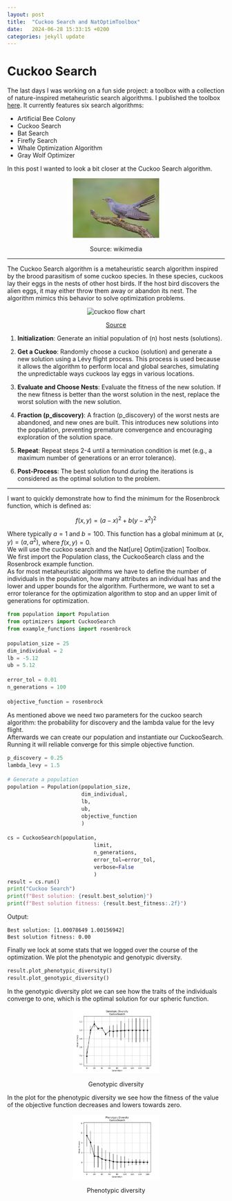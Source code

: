 ```yaml
---
layout: post
title:  "Cuckoo Search and NatOptimToolbox"
date:   2024-06-28 15:33:15 +0200
categories: jekyll update
---
```

# Cuckoo Search

The last days I was working on a fun side project: a toolbox with a collection of nature-inspired metaheuristic search algorithms. I published the toolbox [here](https://github.com/alext90/natureOptimToolbox/tree/main). It currently features six search algorithms:
- Artificial Bee Colony
- Cuckoo Search
- Bat Search
- Firefly Search
- Whale Optimization Algorithm
- Gray Wolf Optimizer

In this post I wanted to look a bit closer at the Cuckoo Search algorithm.  

<div style="text-align: center">
    <img src="../assets/img/cuckoo.jpg" alt="Cuckoo image" title="Cuckoo" width="200"/>
    <p>Source: wikimedia</p>
</div>

---

The Cuckoo Search algorithm is a metaheuristic search algorithm inspired by the brood parasitism of some cuckoo species. In these species, cuckoos lay their eggs in the nests of other host birds. If the host bird discovers the alien eggs, it may either throw them away or abandon its nest. The algorithm mimics this behavior to solve optimization problems. 

<div style="text-align: center">
    <img src="{{ '/assets/img/flow_chart_cuckoo.png' | relative_url }}" alt="cuckoo flow chart" title="Cuckoo Search" width="200"/>
    <p><a href="https://www.mdpi.com/2071-1050/11/22/6287">Source</a></p>
</div>

1. **Initialization**: Generate an initial population of (n) host nests (solutions).

2. **Get a Cuckoo**: Randomly choose a cuckoo (solution) and generate a new solution using a Lévy flight process. This process is used because it allows the algorithm to perform local and global searches, simulating the unpredictable ways cuckoos lay eggs in various locations.

3. **Evaluate and Choose Nests**: Evaluate the fitness of the new solution. If the new fitness is better than the worst solution in the nest, replace the worst solution with the new solution.

4. **Fraction (p_discovery)**: A fraction (p_discovery) of the worst nests are abandoned, and new ones are built. This introduces new solutions into the population, preventing premature convergence and encouraging exploration of the solution space.

5. **Repeat**: Repeat steps 2-4 until a termination condition is met (e.g., a maximum number of generations or an error tolerance).

6. **Post-Process**: The best solution found during the iterations is considered as the optimal solution to the problem.

---

I want to quickly demonstrate how to find the minimum for the Rosenbrock function, which is defined as:

$$f(x, y) = (a - x)^2 + b(y - x^2)^2$$

Where typically $a = 1$ and $b = 100$. This function has a global minimum at $(x, y) = (a, a^2)$, where $f(x, y) = 0$.  
We will use the cuckoo search and the Nat[ure] Optim[ization] Toolbox.  
We first import the Population class, the CuckooSearch class and the Rosenbrock example function.  
As for most metaheuristic algorithms we have to define the number of individuals in the population, how many attributes an individual has and the lower and upper bounds for the algorithm. Furthermore, we want to set a error tolerance for the optimization algorithm to stop and an upper limit of generations for optimization.


```python
from population import Population
from optimizers import CuckooSearch
from example_functions import rosenbrock

population_size = 25       
dim_individual = 2          
lb = -5.12                  
ub = 5.12                   

error_tol = 0.01             
n_generations = 100         

objective_function = rosenbrock
```

As mentioned above we need two parameters for the cuckoo search algorithm: the probability for discovery and the lambda value for the levy flight.  
Afterwards we can create our population and instantiate our CuckooSearch. Running it will reliable converge for this simple objective function.

```python
p_discovery = 0.25
lambda_levy = 1.5

# Generate a population
population = Population(population_size, 
                        dim_individual, 
                        lb, 
                        ub, 
                        objective_function
                        )

cs = CuckooSearch(population, 
                            limit, 
                            n_generations,
                            error_tol=error_tol,
                            verbose=False
                            )   
result = cs.run()
print("Cuckoo Search")
print(f"Best solution: {result.best_solution}")
print(f"Best solution fitness: {result.best_fitness:.2f}")
```

Output:  
```
Best solution: [1.00078649 1.00156942]
Best solution fitness: 0.00
```

Finally we lock at some stats that we logged over the course of the optimization. We plot the phenotypic and genotypic diversity.

```python
result.plot_phenotypic_diversity()
result.plot_genotypic_diversity()
```

In the genotypic diversity plot we can see how the traits of the individuals converge to one, which is the optimal solution for our spheric function.  

<div style="text-align: center">
  <img src="../assets/img/genotypic_diversity_cs.png" alt="genotypic_diversity" title="Genotypic Diversity" width="200"/>  
  <p>Genotypic diversity</p>
</div>

In the plot for the phenotypic diversity we see how the fitness of the value of the objective function decreases and lowers towards zero.  

<div style="text-align: center">
  <img src="../assets/img/phenotypic_diversity_cs.png" alt="phenotypic_diversity" title="Phenotypic Diversity" width="200"/>  
  <p>Phenotypic diversity</p>
</div>
